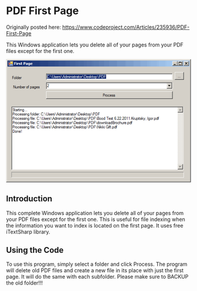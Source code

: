# PDF First Page

Originally posted here:
https://www.codeproject.com/Articles/235936/PDF-First-Page

This Windows application lets you delete all of your pages from your PDF files except for the first one.

![d](img/FirstPage.gif)

## Introduction
This complete Windows application lets you delete all of your pages from your PDF files except for the first one. 
This is useful for file indexing when the information you want to index is located on the first page. It uses free iTextSharp library.

## Using the Code
To use this program, simply select a folder and click Process. The program will delete old PDF files and create a new file in its place with just the first page. 
It will do the same with each subfolder. Please make sure to BACKUP the old folder!!!
